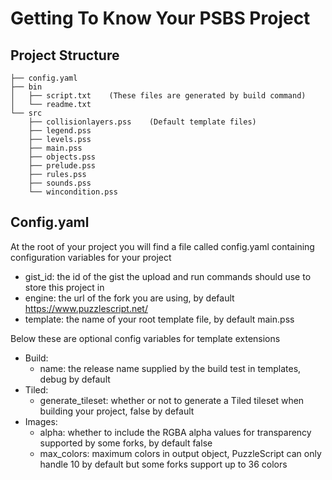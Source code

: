 # Getting To Know Your PSBS Project

## Project Structure
```
├── config.yaml
├── bin
│   ├── script.txt    (These files are generated by build command)
│   └── readme.txt
└── src
    ├── collisionlayers.pss    (Default template files)
    ├── legend.pss
    ├── levels.pss
    ├── main.pss
    ├── objects.pss
    ├── prelude.pss
    ├── rules.pss
    ├── sounds.pss
    └── wincondition.pss
```

## Config.yaml

At the root of your project you will find a file called config.yaml containing configuration variables for your project

- gist_id: the id of the gist the upload and run commands should use to store this project in
- engine: the url of the fork you are using, by default https://www.puzzlescript.net/
- template: the name of your root template file, by default main.pss

Below these are optional config variables for template extensions

- Build:
  - name: the release name supplied by the build test in templates, debug by default
- Tiled:
  - generate_tileset: whether or not to generate a Tiled tileset when building your project, false by default
- Images:
  - alpha: whether to include the RGBA alpha values for transparency supported by some forks, by default false
  - max_colors: maximum colors in output object, PuzzleScript can only handle 10 by default but some forks support up to 36 colors
